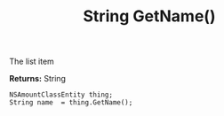﻿---
uid: crmscript_ref_NSAmountClassEntity_GetName
title: String GetName()
intellisense: NSAmountClassEntity.GetName
keywords: NSAmountClassEntity, GetName
so.topic: reference
---

The list item

**Returns:** String


```crmscript
NSAmountClassEntity thing;
String name  = thing.GetName();
```


